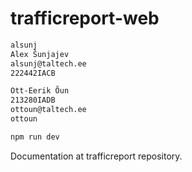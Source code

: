 # trafficreport-web

~~~bash
alsunj
Alex Šunjajev
alsunj@taltech.ee
222442IACB

Ott-Eerik Õun
213280IADB
ottoun@taltech.ee
ottoun
~~~

~~~bash
npm run dev
~~~

Documentation at trafficreport repository.